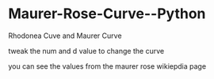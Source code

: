 # Maurer-Rose-Curve--Python

Rhodonea Cuve and Maurer Curve 

tweak the num and d value to change the curve

you can see the values from the maurer rose wikiepdia page
